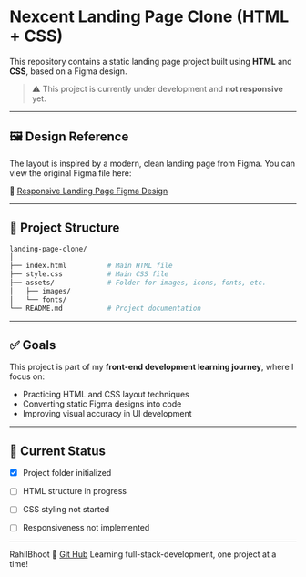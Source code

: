 # Nexcent Landing Page Clone (HTML + CSS)

This repository contains a static landing page project built using **HTML** and **CSS**, based on a Figma design.

> ⚠️ This project is currently under development and **not responsive** yet.

---

## 🖼️ Design Reference

The layout is inspired by a modern, clean landing page from Figma. You can view the original Figma file here:

🔗 [Responsive Landing Page Figma Design](https://www.figma.com/design/hC2UuSKZhcgezps24o1pC7/Responsive-Landing-Page-Design-%7C-Website-Home-Page-Design-%7C-Agency-Website-UI-Design--Community-?node-id=0-1&p=f&t=THtlDTJaU8OyUrr6-0)

---

## 📁 Project Structure

```bash
landing-page-clone/
│
├── index.html          # Main HTML file
├── style.css           # Main CSS file
├── assets/             # Folder for images, icons, fonts, etc.
│   ├── images/
│   └── fonts/
└── README.md           # Project documentation
```

---

## ✅ Goals

This project is part of my **front-end development learning journey**, where I focus on:

- Practicing HTML and CSS layout techniques
- Converting static Figma designs into code
- Improving visual accuracy in UI development

---

## 🚧 Current Status

- [x] Project folder initialized
- [ ] HTML structure in progress
- [ ] CSS styling not started
- [ ] Responsiveness not implemented


---

RahilBhoot
🔗 [Git Hub](https://github.com/Rahilbhoot)
Learning full-stack-development, one project at a time!
